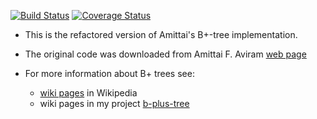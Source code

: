 [![Build Status](https://travis-ci.org/romz-pl/amittai-btree.svg?branch=master)](https://travis-ci.org/romz-pl/amittai-btree)
[![Coverage Status](https://codecov.io/gh/romz-pl/amittai-btree/badge.svg?branch=master)](https://codecov.io/gh/romz-pl/amittai-btree?branch=master)

* This is the refactored version of Amittai's B+-tree implementation.

* The original code was downloaded from Amittai F. Aviram [web page](http://www.amittai.com/prose/bplustree_cpp.html)

* For more information about B+ trees see:
   * [wiki pages](https://en.wikipedia.org/wiki/B+_tree) in Wikipedia
   * wiki pages in my project [b-plus-tree](https://github.com/romz-pl/b-plus-tree/wiki)


